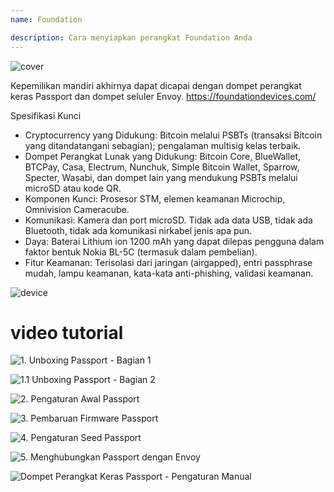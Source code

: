 ```yaml
---
name: Foundation

description: Cara menyiapkan perangkat Foundation Anda
---
```


![cover](assets/cover.webp)

Kepemilikan mandiri akhirnya dapat dicapai dengan dompet perangkat keras Passport dan dompet seluler Envoy. https://foundationdevices.com/

Spesifikasi Kunci

- Cryptocurrency yang Didukung: Bitcoin melalui PSBTs (transaksi Bitcoin yang ditandatangani sebagian); pengalaman multisig kelas terbaik.
- Dompet Perangkat Lunak yang Didukung: Bitcoin Core, BlueWallet, BTCPay, Casa, Electrum, Nunchuk, Simple Bitcoin Wallet, Sparrow, Specter, Wasabi, dan dompet lain yang mendukung PSBTs melalui microSD atau kode QR.
- Komponen Kunci: Prosesor STM, elemen keamanan Microchip, Omnivision Cameracube.
- Komunikasi: Kamera dan port microSD. Tidak ada data USB, tidak ada Bluetooth, tidak ada komunikasi nirkabel jenis apa pun.
- Daya: Baterai Lithium ion 1200 mAh yang dapat dilepas pengguna dalam faktor bentuk Nokia BL-5C (termasuk dalam pembelian).
- Fitur Keamanan: Terisolasi dari jaringan (airgapped), entri passphrase mudah, lampu keamanan, kata-kata anti-phishing, validasi keamanan.

![device](assets/1.webp)

# video tutorial

![1. Unboxing Passport - Bagian 1](https://youtu.be/rUGTWWUlCgU)

![1.1 Unboxing Passport - Bagian 2](https://youtu.be/IXj-s-7odFQ)

![2. Pengaturan Awal Passport](https://youtu.be/o4VxtDdcFUU)

![3. Pembaruan Firmware Passport](https://youtu.be/YZQF9ATUnHU)

![4. Pengaturan Seed Passport](https://youtu.be/3dmLeCnNGSI)

![5. Menghubungkan Passport dengan Envoy](https://youtu.be/x-EERNXlvrc)

![Dompet Perangkat Keras Passport - Pengaturan Manual](https://youtu.be/UKzMHsjJFYU)